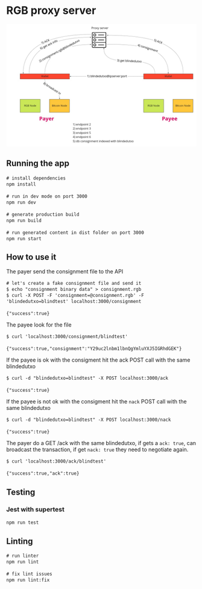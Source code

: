 # RGB proxy server

![workflow](workflow.jpg)

## Running the app

```
# install dependencies
npm install

# run in dev mode on port 3000
npm run dev

# generate production build
npm run build

# run generated content in dist folder on port 3000
npm run start
```

## How to use it

The payer send the consignment file to the API

```
# let's create a fake consignment file and send it
$ echo "consignment binary data" > consignment.rgb
$ curl -X POST -F 'consignment=@consignment.rgb' -F 'blindedutxo=blindtest' localhost:3000/consignment

{"success":true}
```

The payee look for the file

```
$ curl 'localhost:3000/consignment/blindtest'

{"success":true,"consignment":"Y29uc2lnbm1lbnQgYmluYXJ5IGRhdGEK"}
```

If the payee is ok with the consigment hit the ack POST call with the same blindedutxo

```
$ curl -d "blindedutxo=blindtest" -X POST localhost:3000/ack

{"success":true}
```

If the payee is not ok with the consigment hit the `nack` POST call with the same blindedutxo

```
$ curl -d "blindedutxo=blindtest" -X POST localhost:3000/nack

{"success":true}
```

The payer do a GET /ack with the same blindedutxo, if gets a `ack: true`, can broadcast the transaction, if get `nack: true` they need to negotiate again.

```
$ curl 'localhost:3000/ack/blindtest'

{"success":true,"ack":true}
```

## Testing

### Jest with supertest

```
npm run test
```

## Linting

```
# run linter
npm run lint

# fix lint issues
npm run lint:fix
```

